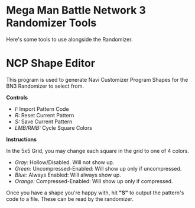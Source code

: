 Mega Man Battle Network 3 Randomizer Tools
============
Here's some tools to use alongside the Randomizer.

NCP Shape Editor
============
This program is used to generate Navi Customizer Program Shapes for the BN3 Randomizer to select from.

**Controls**
 - _I:_ Import Pattern Code
 - _R:_ Reset Current Pattern
 - _S:_ Save Current Pattern
 - _LMB/RMB:_ Cycle Square Colors

**Instructions**

In the 5x5 Grid, you may change each square in the grid to one of 4 colors.
 - _Gray:_ Hollow/Disabled. Will not show up.
 - _Green:_ Uncompressed-Enabled: Will show up only if uncompressed.
 - _Blue:_ Always Enabled: Will always show up.
 - _Orange:_ Compressed-Enabled: Will show up only if compressed.

Once you have a shape you're happy with, hit **"S"** to output the pattern's code to a file. These can be read by the randomizer.
